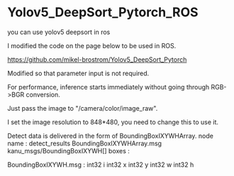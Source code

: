 # Yolov5_DeepSort_Pytorch_ROS
you can use yolov5 deepsort in ros

I modified the code on the page below to be used in ROS.


https://github.com/mikel-brostrom/Yolov5_DeepSort_Pytorch


Modified so that parameter input is not required.


For performance, inference starts immediately without going through RGB->BGR conversion.


Just pass the image to "/camera/color/image_raw".


I set the image resolution to 848*480, you need to change this to use it.


Detect data is delivered in the form of BoundingBoxIXYWHArray. node name : detect_results
BoundingBoxIXYWHArray.msg
kanu_msgs/BoundingBoxIXYWH[] boxes :

BoundingBoxIXYWH.msg :
int32 i
int32 x
int32 y
int32 w
int32 h
